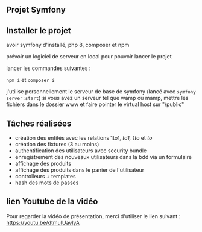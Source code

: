 ## Projet Symfony

## Installer le projet
avoir symfony d'installé, php 8, composer et npm

prévoir un logiciel de serveur en local pour pouvoir lancer le projet

lancer les commandes suivantes :

```npm i``` et ```composer i```

j'utilise personnellement le serveur de base de symfony (lancé avec ```symfony server:start```)
si vous avez un serveur tel que wamp ou mamp, mettre les fichiers dans le dossier www et faire pointer le virtual host sur "/public"

## Tâches réalisées
- création des entités avec les relations 1to1, *to1, 1to* et *to*
- création des fixtures (3 au moins)
- authentification des utilisateurs avec security bundle
- enregistrement des nouveaux utilisateurs dans la bdd via un formulaire
- affichage des produits
- affichage des produits dans le panier de l'utilisateur
- controlleurs + templates
- hash des mots de passes

## lien Youtube de la vidéo
Pour regarder la vidéo de présentation, merci d'utiliser le lien suivant :
https://youtu.be/dtmuIUavlyA